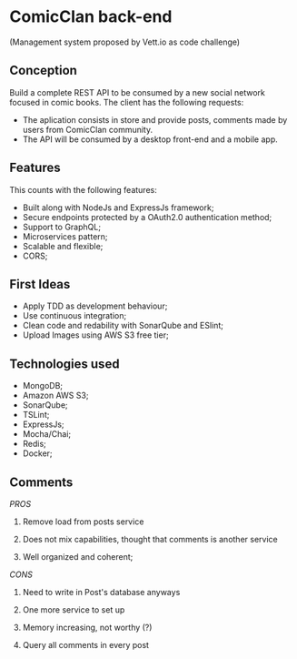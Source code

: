# ComicClan back-end

(Management system proposed by Vett.io as code challenge)

## Conception

Build a complete REST API to be consumed by a new social network focused in comic books. The client has the following requests:

- The aplication consists in store and provide posts, comments made by users from ComicClan community.
- The API will be consumed by a desktop front-end and a mobile app.

## Features

This counts with the following features:

- Built along with NodeJs and ExpressJs framework;
- Secure endpoints protected by a OAuth2.0 authentication method;
- Support to GraphQL;
- Microservices pattern;
- Scalable and flexible;
- CORS;

## First Ideas

- Apply TDD as development behaviour;
- Use continuous integration;
- Clean code and redability with SonarQube and ESlint;
- Upload Images using AWS S3 free tier;

## Technologies used

- MongoDB;
- Amazon AWS S3;
- SonarQube;
- TSLint;
- ExpressJs;
- Mocha/Chai;
- Redis;
- Docker;

## Comments

*PROS*

1. Remove load from posts service

2. Does not mix capabilities, thought that comments is another service

3. Well organized and coherent;

*CONS*

1. Need to write in Post's database anyways

2. One more service to set up

3. Memory increasing, not worthy (?)

4. Query all comments in every post


